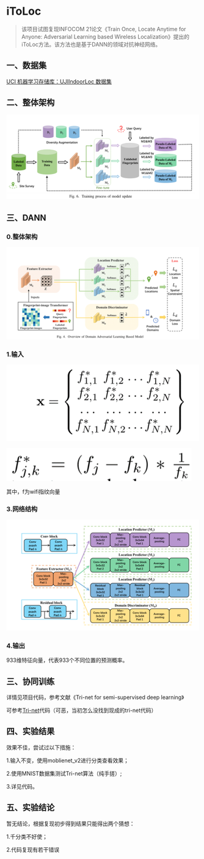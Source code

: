 # iToLoc

> 该项目试图复现INFOCOM 21论文《Train Once, Locate Anytime for Anyone: Adversarial Learning based Wireless Localization》提出的iToLoc方法。该方法也是基于DANN的领域对抗神经网络。

## 一、数据集

[UCI 机器学习存储库：UJIIndoorLoc 数据集][data]

## 二、整体架构

![](./image/framework.png)

## 三、DANN

### 0.整体架构

![](./image/framework2.png)

### 1.输入

![](./image/dann_input.png)

![](./image/dann_input2.png)

其中，f为wifi指纹向量

### 3.网络结构

![](./image/dann.png)

### 4.输出

933维特征向量，代表933个不同位置的预测概率。

## 三、协同训练

详情见项目代码，参考文献《Tri-net for semi-supervised deep learning》

可参考[Tri-net][tri-net]代码（可恶，当初怎么没找到现成的tri-net代码）

## 四、实验结果

效果不佳，尝试过以下措施：

1.输入不变，使用moblienet_v2进行分类查看效果；

2.使用MNIST数据集测试Tri-net算法（纯手搓）;

3.详见代码。

## 五、实验结论

暂无结论，根据复现初步得到结果只能得出两个猜想：

1.千分类不好使；

2.代码复现有若干错误



[tri-net]:http://www.lamda.nju.edu.cn/(X(1)S(52gpbgjulpwn3fhrwff1dvvb))/Default.aspx?Page=code_Tri-net&NS=&AspxAutoDetectCookieSupport=1
[data]:http://archive.ics.uci.edu/ml/datasets/UJIIndoorLoc
